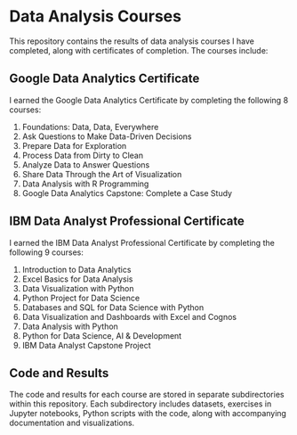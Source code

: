 # Data Analysis Courses

This repository contains the results of data analysis courses I have completed, along with certificates of completion. The courses include:

## Google Data Analytics Certificate

I earned the Google Data Analytics Certificate by completing the following 8 courses:
1. Foundations: Data, Data, Everywhere
2. Ask Questions to Make Data-Driven Decisions
3. Prepare Data for Exploration
4. Process Data from Dirty to Clean
5. Analyze Data to Answer Questions
6. Share Data Through the Art of Visualization
7. Data Analysis with R Programming
8. Google Data Analytics Capstone: Complete a Case Study

## IBM Data Analyst Professional Certificate

I earned the IBM Data Analyst Professional Certificate by completing the following 9 courses:
1. Introduction to Data Analytics
2. Excel Basics for Data Analysis
3. Data Visualization with Python
4. Python Project for Data Science
5. Databases and SQL for Data Science with Python
6. Data Visualization and Dashboards with Excel and Cognos
7. Data Analysis with Python
8. Python for Data Science, AI & Development
9. IBM Data Analyst Capstone Project

## Code and Results

The code and results for each course are stored in separate subdirectories within this repository. Each subdirectory includes datasets, exercises in Jupyter notebooks, Python scripts with the code, along with accompanying documentation and visualizations.

